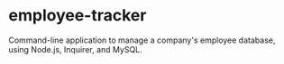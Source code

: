 # employee-tracker
Command-line application to manage a company's employee database, using Node.js, Inquirer, and MySQL.
